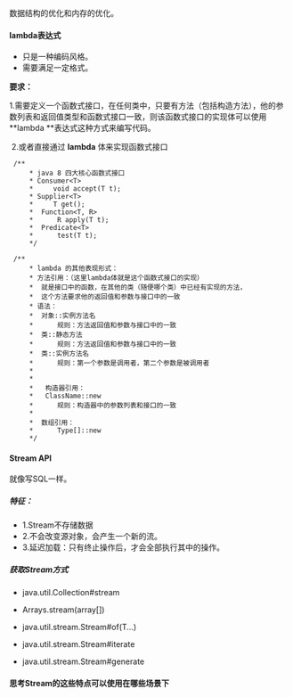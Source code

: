 数据结构的优化和内存的优化。



#### lambda表达式

- 只是一种编码风格。
- 需要满足一定格式。

**要求：**

​	1.需要定义一个函数式接口，在任何类中，只要有方法（包括构造方法），他的参数列表和返回值类型和函数式接口一致，则该函数式接口的实现体可以使用 **lambda **表达式这种方式来编写代码。

​	2.或者直接通过 **lambda** 体来实现函数式接口



```
 /**
     * java 8 四大核心函数式接口
     * Consumer<T>
     *     void accept(T t);
     * Supplier<T>
     *     T get();
     *  Function<T, R>
     *      R apply(T t);
     *  Predicate<T>
     *      test(T t);
     */
```

```
 /**
     * lambda 的其他表现形式：
     * 方法引用：（这里lambda体就是这个函数式接口的实现）
     *  就是接口中的函数，在其他的类（随便哪个类）中已经有实现的方法，
     *  这个方法要求他的返回值和参数与接口中的一致
     * 语法：
     *  对象::实例方法名
     *      规则：方法返回值和参数与接口中的一致
     *  类::静态方法
     *      规则：方法返回值和参数与接口中的一致
     *  类::实例方法名
     *      规则：第一个参数是调用者，第二个参数是被调用者
     *
     *
     *   构造器引用：
     *   ClassName::new
     *      规则：构造器中的参数列表和接口的一致
     *
     *  数组引用：
     *      Type[]::new
     */
```



#### Stream API

就像写SQL一样。

##### 特征：

- 1.Stream不存储数据
- 2.不会改变源对象，会产生一个新的流。
- 3.延迟加载：只有终止操作后，才会全部执行其中的操作。

##### 获取Stream方式

- java.util.Collection#stream

- Arrays.stream(array[])

- java.util.stream.Stream#of(T...)

- java.util.stream.Stream#iterate

- java.util.stream.Stream#generate


#### 思考Stream的这些特点可以使用在哪些场景下

